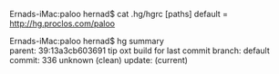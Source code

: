 Ernads-iMac:paloo hernad$ cat .hg/hgrc
[paths]
default = http://hg.proclos.com/paloo


Ernads-iMac:paloo hernad$ hg summary   
parent: 39:13a3cb603691 tip
 oxt build for last commit
branch: default
commit: 336 unknown (clean)
update: (current)


